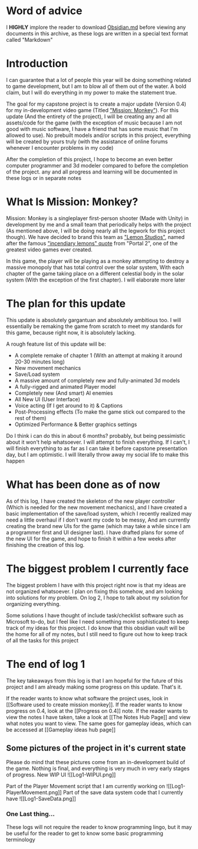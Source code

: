 
# Word of advice
I **HIGHLY** implore the reader to download [Obsidian.md](https://obsidian.md/download) before viewing any documents in this archive, as these logs are written in a special text format called "Markdown"
# Introduction

I can guarantee that a lot of people this year will be doing something related to game development, but I am to blow all of them out of the water. A bold claim, but I will do everything in my power to make the statement true. 

The goal for my capstone project is to create a major update (Version 0.4) for my in-development video game (Titled ["Mission: Monkey"](https://github.com/lemons-studios/mission-monkey)). For this update (And the entirety of the project), I will be creating any and all assets/code for the game (with the exception of music because I am not good with music software, I have a friend that has some music that I'm allowed to use). No prebuilt models and/or scripts in this project, everything will be created by yours truly (with the assistance of online forums whenever I encounter problems in my code)

After the completion of this project, I hope to become an even better computer programmer and 3d modeler compared to before the completion of the project. any and all progress and learning will be documented in these logs or in separate notes

# What Is Mission: Monkey?

Mission: Monkey is a singleplayer first-person shooter (Made with Unity) in development by me and a small team that periodically helps with the project (As mentioned above, I will be doing nearly all the legwork for this project though). We have decided to brand this team as ["Lemon Studios"](https://lemon-studios.ca), named after the famous ["incendiary lemons" quote](https://www.youtube.com/watch?v=Dt6iTwVIiMM) from "Portal 2", one of the greatest video games ever created. 

In this game, the player will be playing as a monkey attempting to destroy a massive monopoly that has total control over the solar system, With each chapter of the game taking place on a different celestial body in the solar system (With the exception of the first chapter). I will elaborate more later 
# The plan for this update

This update is absolutely gargantuan and absolutely ambitious too. I will essentially be remaking the game from scratch to meet my standards for this game, because right now, it is absolutely lacking. 

A rough feature list of this update will be:
- A complete remake of chapter 1 (With an attempt at making it around 20-30 minutes long)
- New movement mechanics
- Save/Load system
- A massive amount of completely new and fully-animated 3d models
- A fully-rigged and animated Player model
- Completely new (And smart) AI enemies 
- All New UI (User Interface)
- Voice acting (If I get around to it) & Captions
- Post-Processing effects (To make the game stick out compared to the rest of them)
- Optimized Performance & Better graphics settings

Do I think i can do this in about 6 months? probably, but being pessimistic about it won't help whatsoever. I will attempt to finish everything. If I can't, I will finish everything to as far as I can take it before capstone presentation day, but I am optimistic. I will literally throw away my social life to make this happen
# What has been done as of now

As of this log, I have created the skeleton of the new player controller (Which is needed for the new movement mechanics), and I have created a basic implementation of the save/load system, which I recently realized may need a little overhaul if I don't want my code to be messy, And am currently creating the brand new UIs for the game (which may take a while since I am a programmer first and UI designer last). I have drafted plans for some of the new UI for the game, and hope to finish it within a few weeks after finishing the creation of this log.

# The biggest problem I currently face

The biggest problem I have with this project right now is that my ideas are not organized whatsoever. I plan on fixing this somehow, and am looking into solutions for my problem. On log 2, I hope to talk about my solution for organizing everything.

Some solutions I have thought of include task/checklist software such as Microsoft to-do, but I feel like I need something more sophisticated to keep track of my ideas for this project. I do know that this obsidian vault will be the home for all of my notes, but I still need to figure out how to keep track of all the tasks for this project 
# The end of log 1

The key takeaways from this log is that I am hopeful for the future of this project and I am already making some progress on this update. That's it.

If the reader wants to know what software the project uses, look in [[Software used to create mission monkey]]. If the reader wants to know progress on 0.4, look at the [[Progress on 0.4]] note. If the reader wants to view the notes I have taken, take a look at [[The Notes Hub Page]] and view what notes you want to view. The same goes for gameplay ideas, which can be accessed at [[Gameplay ideas hub page]]

## Some pictures of the project in it's current state

Please do mind that these pictures come from an in-development build of the game. Nothing is final, and everything is very much in very early stages of progress.
New WIP UI
![[Log1-WIPUI.png]]

Part of the Player Movement script that I am currently working on
![[Log1-PlayerMovement.png]]
Part of the save data system code that I currently have
![[Log1-SaveData.png]]

### One Last thing...
These logs will not require the reader to know programming lingo, but it may be useful for the reader to get to know some basic programming terminology 